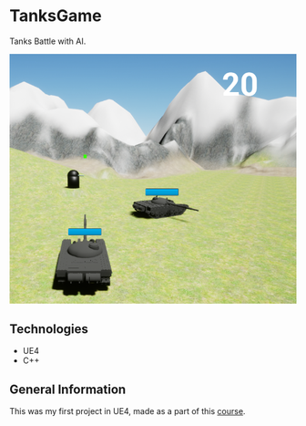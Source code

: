 # TanksGame

Tanks Battle with AI. 

![TanksGame](./BattleTank/images/tanks1.png)

## Technologies

* UE4
* C++

## General Information

This was my first project in UE4, made as a part of this [course](https://www.udemy.com/course/unrealcourse/).




